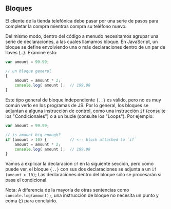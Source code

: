 ## Bloques

El cliente de la tienda telefónica debe pasar por una serie de pasos para completar la compra mientras compra su teléfono nuevo.

Del mismo modo, dentro del código a menudo necesitamos agrupar una serie de declaraciones, a las cuales llamamos bloque. En JavaScript, un bloque se define envolviendo una o más declaraciones dentro de un par de llaves {..}. Examine esto:

```js
var amount = 99.99;

// un bloque general
{
	amount = amount * 2;
	console.log( amount );	// 199.98
}
```

Este tipo general de bloque independiente `{..}` es válido, pero no es muy común verlo en los programas de JS. Por lo general, los bloques se adjuntan a alguna instrucción de control, como una instrucción `if` \(consulte los "Condicionales"\) o a un bucle \(consulte los "Loops"\). Por ejemplo:

```js
var amount = 99.99;

// is amount big enough?
if (amount > 10) {			// <-- block attached to `if`
	amount = amount * 2;
	console.log( amount );	// 199.98
}
```

Vamos a explicar la declaracion `if` en la siguiente sección, pero como puede ver, el bloque `{..}` con sus dos declaraciones se adjunta a un `if (amount > 10)`; Las declaraciones dentro del bloque sólo se procesarán si pasa el condicional.

Nota: A diferencia de la mayoría de otras sentencias como `console.log(amount);`, una instrucción de bloque no necesita un punto y coma \(;\) para concluirlo.
